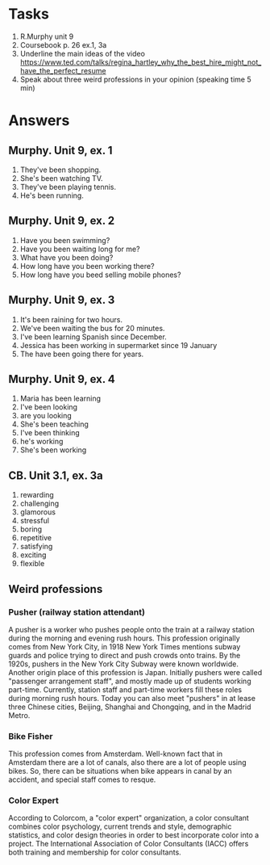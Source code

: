 # Tasks
1. R.Murphy unit 9
2. Coursebook p. 26 ex.1, 3a
3. Underline the main ideas of the video
https://www.ted.com/talks/regina_hartley_why_the_best_hire_might_not_have_the_perfect_resume
4. Speak about three weird professions in your opinion (speaking time 5 min)

# Answers
## Murphy. Unit 9, ex. 1
1. They've been shopping.
2. She's been watching TV.
3. They've been playing tennis.
4. He's been running.

## Murphy. Unit 9, ex. 2
1. Have you been swimming?
2. Have you been waiting long for me?
3. What have you been doing?
4. How long have you been working there?
5. How long have you beed selling mobile phones?

## Murphy. Unit 9, ex. 3
1. It's been raining for two hours.
2. We've been waiting the bus for 20 minutes.
3. I've been learning Spanish since December.
4. Jessica has been working in supermarket since 19 January
5. The have been going there for years.

## Murphy. Unit 9, ex. 4
1. Maria has been learning
2. I've been looking
3. are you looking
4. She's been teaching
5. I've been thinking
6. he's working
7. She's been working

## CB. Unit 3.1, ex. 3a
1. rewarding
2. challenging
3. glamorous
4. stressful
5. boring
6. repetitive
7. satisfying
8. exciting
9. flexible

## Weird professions
### Pusher (railway station attendant)
A pusher is a worker who pushes people onto the train at a railway station during the morning and evening rush hours. This profession originally comes from New York City, in 1918 New York Times mentions subway guards and police trying to direct and push crowds onto trains. By the 1920s, pushers in the New York City Subway were known worldwide. Another origin place of this profession is Japan. Initially pushers were called "passenger arrangement staff", and mostly made up of students working part-time. Currently, station staff and part-time workers fill these roles during morning rush hours. Today you can also meet "pushers" in at lease three Chinese cities, Beijing, Shanghai and Chongqing, and in the Madrid Metro.

### Bike Fisher
This profession comes from Amsterdam. Well-known fact that in Amsterdam there are a lot of canals, also there are a lot of people using bikes. So, there can be situations when bike appears in canal by an accident, and special staff comes to resque.

### Color Expert
According to Colorcom, a "color expert" organization, a color consultant combines color psychology, current trends and style, demographic statistics, and color design theories in order to best incorporate color into a project. The International Association of Color Consultants (IACC) offers both training and membership for color consultants.
